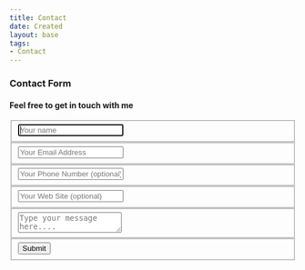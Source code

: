 ```yaml
---
title: Contact
date: Created
layout: base
tags:
- Contact
---
```



<div class="container">
    <form action="" method="post" netlify data-netlify-recaptcha="true" id="contact">
        <h3>Contact Form</h3>
        <h4>Feel free to get in touch with me</h4>
        <fieldset>
            <input placeholder="Your name" type="text" tabindex="1" required autofocus>
        </fieldset>
        <fieldset>
            <input placeholder="Your Email Address" type="email" tabindex="2" required>
        </fieldset>
        <fieldset>
            <input placeholder="Your Phone Number (optional)" type="tel" tabindex="3">
        </fieldset>
        <fieldset>
            <input placeholder="Your Web Site (optional)" type="url" tabindex="4">
        </fieldset>
        <fieldset>
            <textarea placeholder="Type your message here...." tabindex="5" required></textarea>
        </fieldset>
        <fieldset>
            <button name="submit" type="submit" id="contact-submit" data-submit="...Sending">Submit</button>
        </fieldset>
        </p>
    </form>
</div>